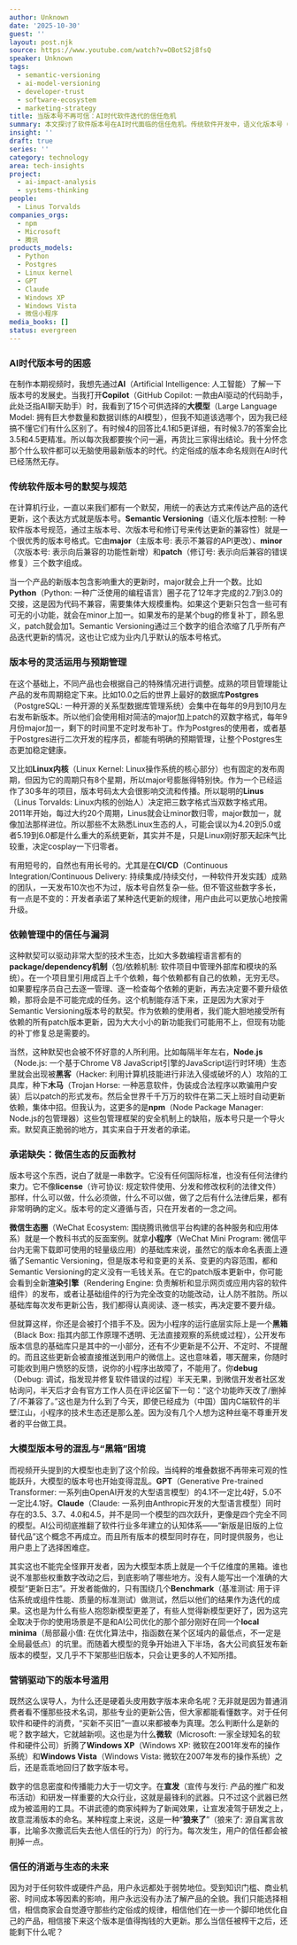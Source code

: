 ```yaml
---
author: Unknown
date: '2025-10-30'
guest: ''
layout: post.njk
source: https://www.youtube.com/watch?v=OBotS2j8fsQ
speaker: Unknown
tags:
  - semantic-versioning
  - ai-model-versioning
  - developer-trust
  - software-ecosystem
  - marketing-strategy
title: 当版本号不再可信：AI时代软件迭代的信任危机
summary: 本文探讨了软件版本号在AI时代面临的信任危机。传统软件开发中，语义化版本号（Semantic Versioning）提供了清晰的迭代预期，但这一默契在大模型和某些封闭生态中被打破。文章分析了版本号混乱的原因，如AI黑箱特性、营销驱动以及开发者承诺的缺失，并指出这最终损害了用户和开发者的信任，导致生态系统健康受损。
insight: ''
draft: true
series: ''
category: technology
area: tech-insights
project:
  - ai-impact-analysis
  - systems-thinking
people:
  - Linus Torvalds
companies_orgs:
  - npm
  - Microsoft
  - 腾讯
products_models:
  - Python
  - Postgres
  - Linux kernel
  - GPT
  - Claude
  - Windows XP
  - Windows Vista
  - 微信小程序
media_books: []
status: evergreen
---
```

### AI时代版本号的困惑

在制作本期视频时，我想先通过**AI**（Artificial Intelligence: 人工智能）了解一下版本号的发展史。当我打开**Copilot**（GitHub Copilot: 一款由AI驱动的代码助手，此处泛指AI聊天助手）时，我看到了15个可供选择的**大模型**（Large Language Model: 拥有巨大参数量和数据训练的AI模型），但我不知道该选哪个，因为我已经搞不懂它们有什么区别了。有时候4的回答比4.1和5更详细，有时候3.7的答案会比3.5和4.5更精准。所以每次我都要挨个问一遍，再货比三家得出结论。我十分怀念那个什么软件都可以无脑使用最新版本的时代。约定俗成的版本命名规则在AI时代已经荡然无存。

### 传统软件版本号的默契与规范

在计算机行业，一直以来我们都有一个默契，用统一的表达方式来传达产品的迭代更新，这个表达方式就是版本号。**Semantic Versioning**（语义化版本控制: 一种软件版本号规范，通过主版本号、次版本号和修订号来传达更新的兼容性）就是一个很优秀的版本号格式。它由**major**（主版本号: 表示不兼容的API更改）、**minor**（次版本号: 表示向后兼容的功能性新增）和**patch**（修订号: 表示向后兼容的错误修复）三个数字组成。

当一个产品的新版本包含影响重大的更新时，major就会上升一个数。比如**Python**（Python: 一种广泛使用的编程语言）圈子花了12年才完成的2.7到3.0的交接，这是因为代码不兼容，需要集体大规模重构。如果这个更新只包含一些可有可无的小功能，就会在minor上加一。如果发布的是某个bug的修复补丁，顾名思义，patch就会加1。Semantic Versioning通过三个数字的组合浓缩了几乎所有产品迭代更新的情况，这也让它成为业内几乎默认的版本号格式。

### 版本号的灵活运用与预期管理

在这个基础上，不同产品也会根据自己的特殊情况进行调整。成熟的项目管理能让产品的发布周期稳定下来。比如10.0之后的世界上最好的数据库**Postgres**（PostgreSQL: 一种开源的关系型数据库管理系统）会集中在每年的9月到10月左右发布新版本。所以他们会使用相对简洁的major加上patch的双数字格式，每年9月份major加一，剩下的时间里不定时发布补丁。作为Postgres的使用者，或者基于Postgres进行二次开发的程序员，都能有明确的预期管理，让整个Postgres生态更加稳定健康。

又比如**Linux内核**（Linux Kernel: Linux操作系统的核心部分）也有固定的发布周期，但因为它的周期只有8个星期，所以major号膨胀得特别快。作为一个已经运作了30多年的项目，版本号码太大会很影响交流和传播。所以聪明的**Linus**（Linus Torvalds: Linux内核的创始人）决定把三数字格式当双数字格式用。2011年开始，每过大约20个周期，Linus就会让minor数归零，major数加一，就像加法那样进位。所以那些不太熟悉Linux生态的人，可能会误以为4.20到5.0或者5.19到6.0都是什么重大的系统更新，其实并不是，只是Linux刚好那天起床气比较重，决定cosplay一下归零者。

有用短号的，自然也有用长号的。尤其是在**CI/CD**（Continuous Integration/Continuous Delivery: 持续集成/持续交付，一种软件开发实践）成熟的团队，一天发布10次也不为过，版本号自然复杂一些。但不管这些数字多长，有一点是不变的：开发者承诺了某种迭代更新的规律，用户由此可以更放心地按需升级。

### 依赖管理中的信任与漏洞

这种默契可以驱动非常大型的技术生态，比如大多数编程语言都有的**package/dependency机制**（包/依赖机制: 软件项目中管理外部库和模块的系统）。在一个项目里引用成百上千个依赖，每个依赖都有自己的依赖，无穷无尽。如果要程序员自己去逐一管理、逐一检查每个依赖的更新，再去决定要不要升级依赖，那将会是不可能完成的任务。这个机制能存活下来，正是因为大家对于Semantic Versioning版本号的默契。作为依赖的使用者，我们能大胆地接受所有依赖的所有patch版本更新，因为大大小小的新功能我们可能用不上，但现有功能的补丁修复总是需要的。

当然，这种默契也会被不怀好意的人所利用。比如每隔半年左右，**Node.js**（Node.js: 一个基于Chrome V8 JavaScript引擎的JavaScript运行时环境）生态里就会出现被**黑客**（Hacker: 利用计算机技能进行非法入侵或破坏的人）攻陷的工具库，种下**木马**（Trojan Horse: 一种恶意软件，伪装成合法程序以欺骗用户安装）后以patch的形式发布。然后全世界千千万万的软件在第二天上班时自动更新依赖，集体中招。但我认为，这更多的是**npm**（Node Package Manager: Node.js的包管理器）这些包管理框架的安全机制上的缺陷，版本号只是一个导火索。默契真正脆弱的地方，其实来自于开发者的承诺。

### 承诺缺失：微信生态的反面教材

版本号这个东西，说白了就是一串数字。它没有任何国际标准，也没有任何法律约束力。它不像**license**（许可协议: 规定软件使用、分发和修改权利的法律文件）那样，什么可以做，什么必须做，什么不可以做，做了之后有什么法律后果，都有非常明确的定义。版本号的定义遵循与否，只在开发者的一念之间。

**微信生态圈**（WeChat Ecosystem: 围绕腾讯微信平台构建的各种服务和应用体系）就是一个教科书式的反面案例。就拿**小程序**（WeChat Mini Program: 微信平台内无需下载即可使用的轻量级应用）的基础库来说，虽然它的版本命名表面上遵循了Semantic Versioning，但是版本号和变更的关系、变更的内容范围，都和Semantic Versioning的定义没有一毛钱关系。在它的patch版本更新中，你可能会看到全新**渲染引擎**（Rendering Engine: 负责解析和显示网页或应用内容的软件组件）的发布，或者让基础组件的行为完全改变的功能改动，让人防不胜防。所以基础库每次发布更新公告，我们都得认真阅读、逐一核实，再决定要不要升级。

但就算这样，你还是会被打个措手不及。因为小程序的运行底层实际上是一个**黑箱**（Black Box: 指其内部工作原理不透明、无法直接观察的系统或过程），公开发布版本信息的基础库只是其中的一小部分，还有不少更新是不公开、不定时、不提醒的。而且这些更新会被直接推送到用户的微信上。这也意味着，哪天醒来，你随时可能收到用户愤怒的反馈，说你的小程序出故障了，不能用了。你**debug**（Debug: 调试，指发现并修复软件错误的过程）半天无果，到微信开发者社区发帖询问，半天后才会有官方工作人员在评论区留下一句：“这个功能昨天改了/删掉了/不兼容了。”这也是为什么到了今天，即使已经成为（中国）国内C端软件的半壁江山，小程序的技术生态还是那么差。因为没有几个人想为这种丝毫不尊重开发者的平台做工具。

### 大模型版本号的混乱与“黑箱”困境

而视频开头提到的大模型也走到了这个阶段。当纯粹的堆叠数据不再带来可观的性能跃升，大模型的版本号也开始变得混乱。**GPT**（Generative Pre-trained Transformer: 一系列由OpenAI开发的大型语言模型）的4.1不一定比4好，5.0不一定比4.1好。**Claude**（Claude: 一系列由Anthropic开发的大型语言模型）同时存在的3.5、3.7、4.0和4.5，并不是同一个模型的四次跃升，更像是四个完全不同的模型。AI公司彻底推翻了软件行业多年建立的认知体系——“新版是旧版的上位替代品”这个概念不再成立。而且所有版本的模型同时存在，同时提供服务，也让用户患上了选择困难症。

其实这也不能完全怪罪开发者，因为大模型本质上就是一个千亿维度的黑箱。谁也说不准那些权重数字改动之后，到底影响了哪些地方。没有人能写出一个准确的大模型“更新日志”。开发者能做的，只有围绕几个**Benchmark**（基准测试: 用于评估系统或组件性能、质量的标准测试）做测试，然后以他们的结果作为迭代的成果。这也是为什么有些人抱怨新模型更差了，有些人觉得新模型更好了，因为这完全取决于你的使用场景是不是和AI公司优化的那个部分刚好在同一个**local minima**（局部最小值: 在优化算法中，指函数在某个区域内的最低点，不一定是全局最低点）的坑里。而随着大模型的竞争开始进入下半场，各大公司疯狂发布新版本的模型，又几乎不下架那些旧版本，只会让更多的人不知所措。

### 营销驱动下的版本号滥用

既然这么误导人，为什么还是硬着头皮用数字版本来命名呢？无非就是因为普通消费者看不懂那些技术名词，那些专业的更新公告，但大家都能看懂数字。对于任何软件和硬件的消费，“买新不买旧”一直以来都被奉为真理。怎么判断什么是新的呢？数字越大，它就越新呗。这也是为什么**微软**（Microsoft: 一家全球知名的软件和硬件公司）折腾了**Windows XP**（Windows XP: 微软在2001年发布的操作系统）和**Windows Vista**（Windows Vista: 微软在2007年发布的操作系统）之后，还是乖乖地回归了数字版本号。

数字的信息密度和传播能力大于一切文字。在**宣发**（宣传与发行: 产品的推广和发布活动）和研发一样重要的大众行业，这就是最锋利的武器。只不过这个武器已然成为被滥用的工具。不讲武德的商家纯粹为了新闻效果，让宣发凌驾于研发之上，故意混淆版本的命名。某种程度上来说，这是一种“**狼来了**”（狼来了: 源自寓言故事，比喻多次撒谎后失去他人信任的行为）的行为。每次发生，用户的信任都会被削掉一点。

### 信任的消逝与生态的未来

因为对于任何软件或硬件产品，用户永远都处于弱势地位。受到知识门槛、商业机密、时间成本等因素的影响，用户永远没有办法了解产品的全貌。我们只能选择相信，相信商家会自觉遵守那些约定俗成的规律，相信他们在一步一个脚印地优化自己的产品，相信接下来这个版本是值得掏钱的大更新。那么当信任被榨干之后，还能剩下什么呢？